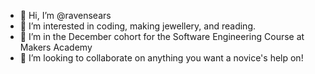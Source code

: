 - 👋 Hi, I’m @ravensears
- 👀 I’m interested in coding, making jewellery, and reading.
- 🌱 I’m in the December cohort for the Software Engineering Course at Makers Academy
- 💞️ I’m looking to collaborate on anything you want a novice's help on!
